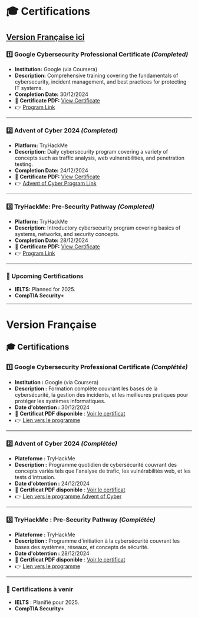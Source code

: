 # 🎓 Certifications

## [Version Française ici](#version-française)

### 1️⃣ **Google Cybersecurity Professional Certificate** *(Completed)*
- **Institution:** Google (via Coursera)  
- **Description:** Comprehensive training covering the fundamentals of cybersecurity, incident management, and best practices for protecting IT systems.  
- **Completion Date:** 30/12/2024  
- 📄 **Certificate PDF:** [View Certificate](https://github.com/user-attachments/files/18286722/Coursera.8KGMK5HTE4WS.pdf)
- 👉 [Program Link](https://www.coursera.org/professional-certificates/google-cybersecurity)

---

### 2️⃣ **Advent of Cyber 2024** *(Completed)*
- **Platform:** TryHackMe  
- **Description:** Daily cybersecurity program covering a variety of concepts such as traffic analysis, web vulnerabilities, and penetration testing.  
- **Completion Date:** 24/12/2024  
- 📄 **Certificate PDF:** [View Certificate](https://github.com/user-attachments/files/18286738/THM-049U0X2CVU.pdf)  
- 👉 [Advent of Cyber Program Link](https://tryhackme.com/r/room/adventofcyber2024)

---

### 3️⃣ **TryHackMe: Pre-Security Pathway** *(Completed)*
- **Platform:** TryHackMe  
- **Description:** Introductory cybersecurity program covering basics of systems, networks, and security concepts.  
- **Completion Date:** 28/12/2024  
- 📄 **Certificate PDF:** [View Certificate](https://github.com/user-attachments/files/18286739/THM-P4NQELELSU.pdf)  
- 👉 [Program Link](https://tryhackme.com/r/paths)

---

### 🎯 Upcoming Certifications
- **IELTS:** Planned for 2025.  
- **CompTIA Security+**

---
# Version Française


## 🎓 Certifications

### 1️⃣ **Google Cybersecurity Professional Certificate** *(Complétée)*
- **Institution :** Google (via Coursera)  
- **Description :** Formation complète couvrant les bases de la cybersécurité, la gestion des incidents, et les meilleures pratiques pour protéger les systèmes informatiques.  
- **Date d'obtention :** 30/12/2024  
- 📄 **Certificat PDF disponible** : [Voir le certificat](https://github.com/user-attachments/files/18286722/Coursera.8KGMK5HTE4WS.pdf)
- 👉 [Lien vers le programme](https://www.coursera.org/professional-certificates/google-cybersecurity)

---

### 2️⃣ **Advent of Cyber 2024** *(Complétée)*
- **Plateforme :** TryHackMe  
- **Description :** Programme quotidien de cybersécurité couvrant des concepts variés tels que l'analyse de trafic, les vulnérabilités web, et les tests d'intrusion.  
- **Date d'obtention :** 24/12/2024  
- 📄 **Certificat PDF disponible** : [Voir le certificat](https://github.com/user-attachments/files/18286738/THM-049U0X2CVU.pdf)  
- 👉 [Lien vers le programme Advent of Cyber](https://tryhackme.com/r/room/adventofcyber2024)
---

### 3️⃣ **TryHackMe : Pre-Security Pathway** *(Complétée)*
- **Plateforme :** TryHackMe  
- **Description :** Programme d'initiation à la cybersécurité couvrant les bases des systèmes, réseaux, et concepts de sécurité.  
- **Date d'obtention :** 28/12/2024  
- 📄 **Certificat PDF disponible** : [Voir le certificat](https://github.com/user-attachments/files/18286739/THM-P4NQELELSU.pdf)
- 👉 [Lien vers le programme](https://tryhackme.com/r/paths)    

---

### 🎯 Certifications à venir
- **IELTS** : Planifié pour 2025.  
- **CompTIA Security+**


